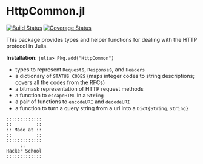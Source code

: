 # HttpCommon.jl

[![Build Status](https://travis-ci.org/JuliaLang/HttpCommon.jl.svg?branch=master)](https://travis-ci.org/JuliaLang/HttpCommon.jl)
[![Coverage Status](https://img.shields.io/coveralls/JuliaLang/HttpCommon.jl.svg)](https://coveralls.io/r/JuliaLang/HttpCommon.jl)

This package provides types and helper functions for dealing with the HTTP protocol in Julia.

**Installation**: `julia> Pkg.add("HttpCommon")`

* types to represent `Request`s, `Response`s, and `Headers`
* a dictionary of `STATUS_CODES`
    (maps integer codes to string descriptions; covers all the codes from the RFCs)
* a bitmask representation of HTTP request methods
* a function to `escapeHTML` in a `String`
* a pair of functions to `encodeURI` and `decodeURI`
* a function to turn a query string from a url into a `Dict{String,String}`



~~~~
:::::::::::::
::         ::
:: Made at ::
::         ::
:::::::::::::
     ::
Hacker School
:::::::::::::
~~~~
